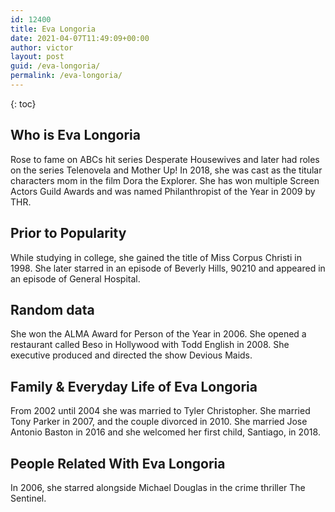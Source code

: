 ```yaml
---
id: 12400
title: Eva Longoria
date: 2021-04-07T11:49:09+00:00
author: victor
layout: post
guid: /eva-longoria/
permalink: /eva-longoria/
---
```



{: toc}


## Who is Eva Longoria



Rose to fame on ABCs hit series Desperate Housewives and later had roles on the series Telenovela and Mother Up! In 2018, she was cast as the titular characters mom in the film Dora the Explorer. She has won multiple Screen Actors Guild Awards and was named Philanthropist of the Year in 2009 by THR.  

                
                
                
## Prior to Popularity



While studying in college, she gained the title of Miss Corpus Christi in 1998. She later starred in an episode of Beverly Hills, 90210 and appeared in an episode of General Hospital. 

                
                
                
## Random data



She won the ALMA Award for Person of the Year in 2006. She opened a restaurant called Beso in Hollywood with Todd English in 2008. She executive produced and directed the show Devious Maids.

                
                
                
## Family & Everyday Life of Eva Longoria



From 2002 until 2004 she was married to Tyler Christopher. She married Tony Parker in 2007, and the couple divorced in 2010. She married Jose Antonio Baston in 2016 and she welcomed her first child, Santiago, in 2018. 

                
                
                
## People Related With Eva Longoria



In 2006, she starred alongside Michael Douglas in the crime thriller The Sentinel. 

                
              
            
          
          
          